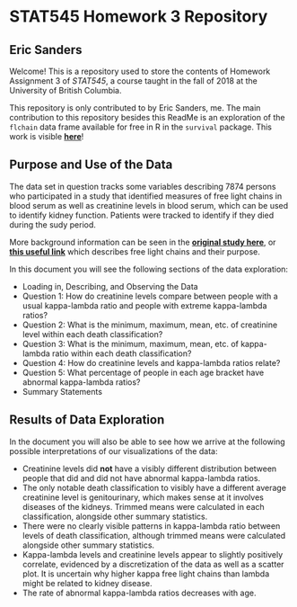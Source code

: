 # STAT545 Homework 3 Repository
## Eric Sanders

Welcome! This is a repository used to store the contents of Homework Assignment 3 of *STAT545*, a course taught in the fall of 2018 at the University of British Columbia.

This repository is only contributed to by Eric Sanders, me. The main contribution to this repository besides this ReadMe is an exploration of the `flchain` data frame available for free in R in the `survival` package. This work is visible **[here](https://github.com/STAT545-UBC-students/hw03-ericjsanders/blob/master/hw03Exploration.md)**!

## Purpose and Use of the Data

The data set in question tracks some variables describing 7874 persons who participated in a study that identified measures of free light chains in blood serum as well as creatinine levels in blood serum, which can be used to identify kidney function. Patients were tracked to identify if they died during the sudy period.

More background information can be seen in the **[original study here](https://www.ncbi.nlm.nih.gov/pmc/articles/PMC2904571/)**, or **[this useful link](https://www.biovendor.com/immunoglobulin-free-light-chains-kappa-and-lambda)** which describes free light chains and their purpose.

In this document you will see the following sections of the data exploration:

* Loading in, Describing, and Observing the Data
* Question 1: How do creatinine levels compare between people with a usual kappa-lambda ratio and people with extreme kappa-lambda ratios?
* Question 2: What is the minimum, maximum, mean, etc. of creatinine level within each death classification?
* Question 3: What is the minimum, maximum, mean, etc. of kappa-lambda ratio within each death classification?
* Question 4: How do creatinine levels and kappa-lambda ratios relate? 
* Question 5: What percentage of people in each age bracket have abnormal kappa-lambda ratios? 
* Summary Statements

## Results of Data Exploration

In the document you will also be able to see how we arrive at the following possible interpretations of our visualizations of the data:

* Creatinine levels did **not** have a visibly different distribution between people that did and did not have abnormal kappa-lambda ratios.
* The only notable death classification to visibly have a different average creatinine level is genitourinary, which makes sense at it involves diseases of the kidneys. Trimmed means were calculated in each classification, alongside other summary statistics.
* There were no clearly visible patterns in kappa-lambda ratio between levels of death classification, although trimmed means were calculated alongside other summary statistics.
* Kappa-lambda levels and creatinine levels appear to slightly positively correlate, evidenced by a discretization of the data as well as a scatter plot. It is uncertain why higher kappa free light chains than lambda might be related to kidney disease.
* The rate of abnormal kappa-lambda ratios decreases with age.